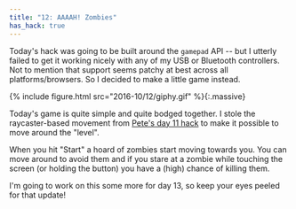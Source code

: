 ```yaml
---
title: "12: AAAAH! Zombies"
has_hack: true
---
```


Today's hack was going to be built around the `gamepad` API -- but I utterly failed to get it working nicely with any of my USB or Bluetooth controllers. Not to mention that support seems patchy at best across all platforms/browsers. So I decided to make a little game instead.

<!-- more -->

{% include figure.html src="2016-10/12/giphy.gif" %}{:.massive}

Today's game is quite simple and quite bodged together. I stole the raycaster-based movement from [Pete's day 11 hack](https://cardboctober.github.io/pete/11/) to make it possible to move around the "level".

When you hit "Start" a hoard of zombies start moving towards you. You can move around to avoid them and if you stare at a zombie while touching the screen (or holding the button) you have a (high) chance of killing them.

I'm going to work on this some more for day 13, so keep your eyes peeled for that update!
